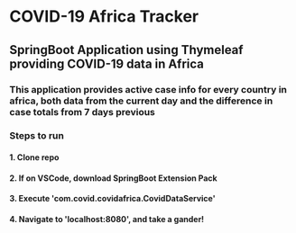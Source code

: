 # COVID-19 Africa Tracker
## SpringBoot Application using Thymeleaf providing COVID-19 data in Africa
### This application provides active case info for every country in africa, both data from the current day and the difference in case totals from 7 days previous

### Steps to run
#### 1. Clone repo
#### 2. If on VSCode, download SpringBoot Extension Pack
#### 3. Execute 'com.covid.covidafrica.CovidDataService'
#### 4. Navigate to 'localhost:8080', and take a gander!

